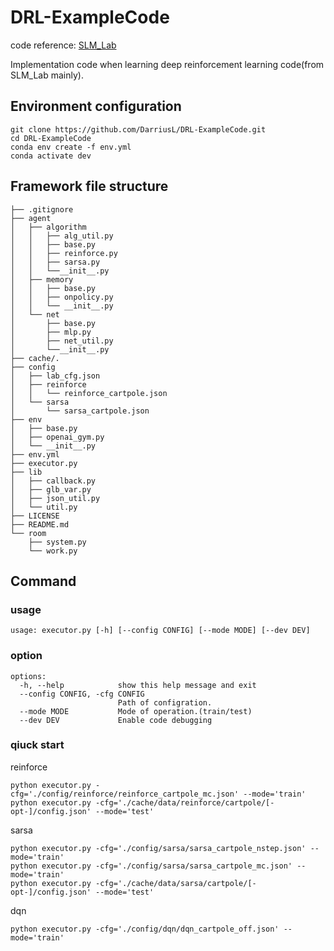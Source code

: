 # DRL-ExampleCode

code reference: [SLM_Lab](https://github.com/kengz/SLM-Lab)

Implementation code when learning deep reinforcement learning code(from SLM_Lab mainly).

## Environment configuration

```shell
git clone https://github.com/DarriusL/DRL-ExampleCode.git
cd DRL-ExampleCode
conda env create -f env.yml
conda activate dev
```





## Framework file structure

```
├── .gitignore
├── agent
│	├── algorithm
│	│	├── alg_util.py
│	│	├── base.py
│	│	├── reinforce.py
│	│	├── sarsa.py
│	│	└──__init__.py
│	├── memory
│	│	├── base.py
│	│	├── onpolicy.py
│	│	└── __init__.py
│	└── net
│		├── base.py
│		├── mlp.py
│		├── net_util.py
│		└──__init__.py
├── cache/.
├── config
│	├── lab_cfg.json
│	├── reinforce
│	│	└── reinforce_cartpole.json
│	└── sarsa
│		└── sarsa_cartpole.json
├── env
│	├── base.py
│	├── openai_gym.py
│	└── __init__.py
├── env.yml
├── executor.py
├── lib
│	├── callback.py
│	├── glb_var.py
│	├── json_util.py
│	└── util.py
├── LICENSE
├── README.md
└── room
	├── system.py
	└── work.py

```





## Command

### usage

```shell
usage: executor.py [-h] [--config CONFIG] [--mode MODE] [--dev DEV]
```

### option

```shell
options:
  -h, --help            show this help message and exit
  --config CONFIG, -cfg CONFIG
                        Path of configration.
  --mode MODE           Mode of operation.(train/test)
  --dev DEV             Enable code debugging
```



### qiuck start

reinforce

```shell
python executor.py -cfg='./config/reinforce/reinforce_cartpole_mc.json' --mode='train'
python executor.py -cfg='./cache/data/reinforce/cartpole/[-opt-]/config.json' --mode='test'
```

sarsa

```shell
python executor.py -cfg='./config/sarsa/sarsa_cartpole_nstep.json' --mode='train'
python executor.py -cfg='./config/sarsa/sarsa_cartpole_mc.json' --mode='train'
python executor.py -cfg='./cache/data/sarsa/cartpole/[-opt-]/config.json' --mode='test'
```

dqn

```shell
python executor.py -cfg='./config/dqn/dqn_cartpole_off.json' --mode='train'
```


